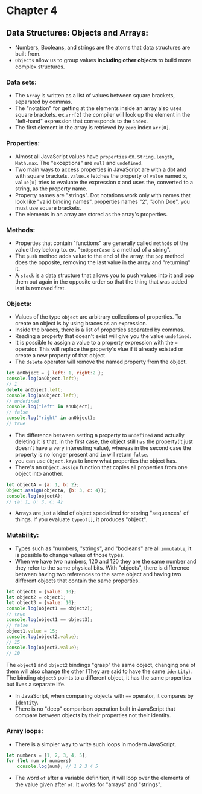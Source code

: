 # Chapter 4
## Data Structures: Objects and Arrays:
- Numbers, Booleans, and strings are the atoms that data structures are built from.
- `Objects` allow us to group values __including other objects__ to build more complex structures.

### Data sets:
- The `Array` is written as a list of values between square brackets, separated by commas.
- The "notation" for getting at the elements inside an array also uses square brackets. ex.`arr[2]` the compiler will look up the element in the "left-hand" expression that corresponds to the `index`.
- The first element in the array is retrieved by `zero` index `arr[0]`.

### Properties:
- Almost all JavaScript values have `properties` ex. `String.length`, `Math.max`. The "exceptions" are `null` and `undefined`.
- Two main ways to access properties in JavaScript are with a dot and with square brackets. `value.x` fetches the property of `value` named `x`, `value[x]` tries to evaluate the expression x and uses the, converted to a string, as the property name.
- Property names are "strings". Dot notations work only with names that look like "valid binding names". properties names "2", "John Doe", you must use square brackets.
- The elements in an array are stored as the array's properties.

### Methods:
- Properties that contain "functions" are generally called `methods` of the value they belong to. ex. "`toUpperCase` is a method of a string".
- The `push` method adds value to the end of the array. the `pop` method does the opposite, removing the last value in the array and "returning" it.
- A `stack` is a data structure that allows you to push values into it and pop them out again in the opposite order so that the thing that was added last is removed first.

### Objects:
- Values of the type `object` are arbitrary collections of properties. To create an object is by using braces as an expression.
- Inside the braces, there is a list of properties separated by commas.
- Reading a property that doesn't exist will give you the value `undefined`.
- It is possible to assign a value to a property expression with the `=` operator. This will replace the property's vlue if it already existed or create a new property of that object.
- The `delete` operator will remove the named property from the object.
```js
let anObject = { left: 1, right:2 };
console.log(anObject.left);
// 1
delete anObject.left;
console.log(anObject.left);
// undefined
console.log("left" in anObject);
// false
console.log("right" in anObject);
// true
```
- The difference between setting a property to `undefined` and actually deleting it is that, in the first case, the object still `has` the property(it just doesn't have a very interesting value), whereas in the second case the property is no longer present and `in` will return `false`.
- you can use `Object.keys` to know what properties the object has.
- There's an `Object.assign` function that copies all properties from one object into another.
```js
let objectA = {a: 1, b: 2};
Object.assign(objectA, {b: 3, c: 4});
console.log(objectA);
// {a: 1, b: 3, c: 4}
```
- Arrays are just a kind of object specialized for storing "sequences" of things. If you evaluate `typeof[]`, it produces "object".

### Mutability:
- Types such as "numbers, "strings", and "booleans" are all `immutable`, it is possible to change values of those types.
- When we have two numbers, 120 and 120 they are the same number and they refer to the same physical bits. With "objects", there is difference between having two references to the same object and having two different objects that contain the same properties.
```js
let object1 = {value: 10};
let object2 = object1;
let object3 = {value: 10};
console.log(object1 == object2);
// true
console.log(object1 == object3);
// false
object1.value = 15;
console.log(object2.value);
// 15
console.log(object3.value);
// 10
```
The `object1` and `object2` bindings "grasp" the same object, changing one of them will also change the other (They are said to have the same `identity`). The binding `object3` points to a different object, it has the same properties but lives a separate life. 
- In JavaScript, when comparing objects with `==` operator, it compares by `identity`. 
- There is no "deep" comparison operation built in JavaScript that compare between objects by their properties not their identity. 

### Array loops:
- There is a simpler way to write such loops in modern JavaScript.
```js
let numbers = [1, 2, 3, 4, 5];
for (let num of numbers)
    console.log(num); // 1 2 3 4 5
```
- The word `of` after a variable definition, it will loop over the elements of the value given after `of`. It works for "arrays" and "strings".


